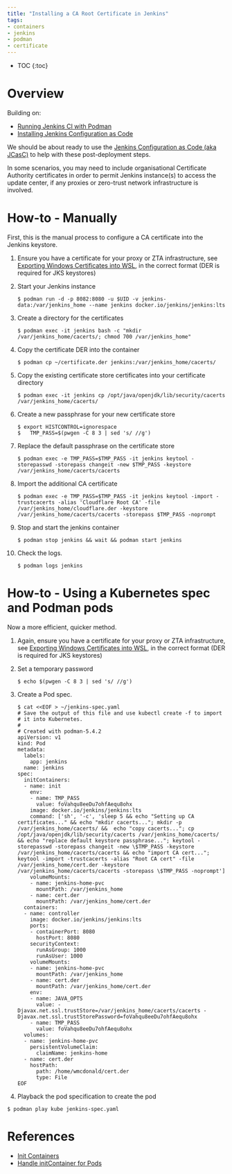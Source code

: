 ```yaml
---
title: "Installing a CA Root Certificate in Jenkins"
tags:
- containers
- jenkins
- podman
- certificate
---
```


* TOC
{:toc}

# Overview
Building on:
- [Running Jenkins CI with Podman](https://wmcdonald404.co.uk/2025/04/15/jenkins-on-podman.html)
- [Installing Jenkins Configuration as Code](https://wmcdonald404.co.uk/2025/04/23/jenkins-installing-jcasc.html)

We should be about ready to use the [Jenkins Configuration as Code (aka JCasC)](https://www.jenkins.io/projects/jcasc/) to help with these post-deployment steps.

In some scenarios, you may need to include organisational Certificate Authority certificates in order to permit Jenkins instance(s) to access the update center, if any proxies or zero-trust network infrastructure is involved.

# How-to - Manually

First, this is the manual process to configure a CA certificate into the Jenkins keystore.

1. Ensure you have a certificate for your proxy or ZTA infrastructure, see [Exporting Windows Certificates into WSL](https://wmcdonald404.co.uk/2024/05/19/windows-certificates-into-wsl.html), in the correct format (DER is required for JKS keystores)

2. Start your Jenkins instance

    ```
    $ podman run -d -p 8082:8080 -u $UID -v jenkins-data:/var/jenkins_home --name jenkins docker.io/jenkins/jenkins:lts
    ```

3. Create a directory for the certificates

    ```
    $ podman exec -it jenkins bash -c "mkdir /var/jenkins_home/cacerts/; chmod 700 /var/jenkins_home"
    ```

4. Copy the certificate DER into the container

    ```
    $ podman cp ~/certificate.der jenkins:/var/jenkins_home/cacerts/
    ```

5. Copy the existing certificate store certificates into your certificate directory

    ```
    $ podman exec -it jenkins cp /opt/java/openjdk/lib/security/cacerts /var/jenkins_home/cacerts/
    ```

6. Create a new passphrase for your new certificate store

    ```
    $ export HISTCONTROL=ignorespace
    $   TMP_PASS=$(pwgen -C 8 3 | sed 's/ //g')
    ```

7. Replace the default passphrase on the certificate store

    ```
    $ podman exec -e TMP_PASS=$TMP_PASS -it jenkins keytool -storepasswd -storepass changeit -new $TMP_PASS -keystore /var/jenkins_home/cacerts/cacerts
    ```

8. Import the additional CA certificate

    ```
    $ podman exec -e TMP_PASS=$TMP_PASS -it jenkins keytool -import -trustcacerts -alias 'Cloudflare Root CA' -file /var/jenkins_home/cloudflare.der -keystore /var/jenkins_home/cacerts/cacerts -storepass $TMP_PASS -noprompt
    ```

9. Stop and start the jenkins container

    ```
    $ podman stop jenkins && wait && podman start jenkins
    ```

10. Check the logs.

    ```
    $ podman logs jenkins
    ```

# How-to - Using a Kubernetes spec and Podman pods

Now a more efficient, quicker method.

1. Again, ensure you have a certificate for your proxy or ZTA infrastructure, see [Exporting Windows Certificates into WSL](https://wmcdonald404.co.uk/2024/05/19/windows-certificates-into-wsl.html), in the correct format (DER is required for JKS keystores)

2. Set a temporary password

    ```
    $ echo $(pwgen -C 8 3 | sed 's/ //g')
    ```

3. Create a Pod spec.

    ```
    $ cat <<EOF > ~/jenkins-spec.yaml
    # Save the output of this file and use kubectl create -f to import
    # it into Kubernetes.
    #
    # Created with podman-5.4.2
    apiVersion: v1
    kind: Pod
    metadata:
      labels:
        app: jenkins
      name: jenkins
    spec:
      initContainers:
      - name: init
        env:
        - name: TMP_PASS
          value: foVahqu8eeDu7ohfAequ8ohx
        image: docker.io/jenkins/jenkins:lts
        command: ['sh', '-c', 'sleep 5 && echo "Setting up CA certificates..." && echo "mkdir cacerts..."; mkdir -p /var/jenkins_home/cacerts/ &&  echo "copy cacerts..."; cp /opt/java/openjdk/lib/security/cacerts /var/jenkins_home/cacerts/ && echo "replace default keystore passphrase..."; keytool -storepasswd -storepass changeit -new \$TMP_PASS -keystore /var/jenkins_home/cacerts/cacerts && echo "import CA cert..."; keytool -import -trustcacerts -alias "Root CA cert" -file /var/jenkins_home/cert.der -keystore /var/jenkins_home/cacerts/cacerts -storepass \$TMP_PASS -noprompt']
        volumeMounts:
        - name: jenkins-home-pvc
          mountPath: /var/jenkins_home
        - name: cert.der
          mountPath: /var/jenkins_home/cert.der
      containers:
      - name: controller
        image: docker.io/jenkins/jenkins:lts
        ports:
        - containerPort: 8080
          hostPort: 8080
        securityContext:
          runAsGroup: 1000
          runAsUser: 1000
        volumeMounts:
        - name: jenkins-home-pvc
          mountPath: /var/jenkins_home
        - name: cert.der
          mountPath: /var/jenkins_home/cert.der
        env:
        - name: JAVA_OPTS
          value: -Djavax.net.ssl.trustStore=/var/jenkins_home/cacerts/cacerts -Djavax.net.ssl.trustStorePassword=foVahqu8eeDu7ohfAequ8ohx
        - name: TMP_PASS
          value: foVahqu8eeDu7ohfAequ8ohx
      volumes:
      - name: jenkins-home-pvc
        persistentVolumeClaim:
          claimName: jenkins-home
      - name: cert.der
        hostPath:
          path: /home/wmcdonald/cert.der
          type: File
    EOF
    ```

4. Playback the pod specification to create the pod

  ```
  $ podman play kube jenkins-spec.yaml
  ```

# References

- [Init Containers](https://kubernetes.io/docs/concepts/workloads/pods/init-containers/)
- [Handle initContainer for Pods](https://github.com/containers/podman/issues/6480)